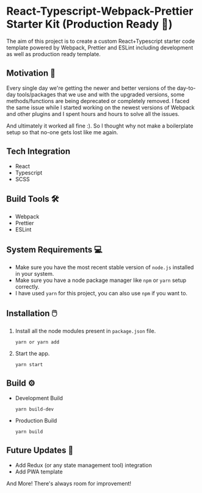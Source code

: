 # React-Typescript-Webpack-Prettier Starter Kit (Production Ready 🚀)

The aim of this project is to create a custom React+Typescript starter code template powered by Webpack, Prettier and ESLint including development as well as production ready template.

## Motivation 💪

Every single day we're getting the newer and better versions of the day-to-day tools/packages that we use and with the upgraded versions, some methods/functions are being deprecated or completely removed.
I faced the same issue while I started working on the newest versions of Webpack and other plugins and I spent hours and hours to solve all the issues. 

And ultimately it worked all fine :). So I thought why not make a boilerplate setup so that no-one gets lost like me again.

## Tech Integration 

- React
- Typescript
- SCSS

## Build Tools 🛠️

- Webpack
- Prettier
- ESLint

## System Requirements 💻

- Make sure you have the most recent stable version of `node.js` installed in your system.
- Make sure you have a node package manager like `npm` or `yarn` setup correctly.  
- I have used `yarn` for this project, you can also use `npm` if you want to.

## Installation 🖱️

1. Install all the node modules present in `package.json` file.

   ```
   yarn or yarn add
   ```
   
2. Start the app.

   ```
   yarn start
   ```
   
## Build ⚙️

- Development Build
  ```
  yarn build-dev
  ```
  
- Production Build
  ```
  yarn build
  ```
  
## Future Updates 🚀

- Add Redux (or any state management tool) integration
- Add PWA template

And More! There's always room for improvement!
